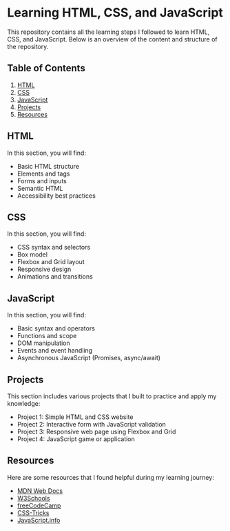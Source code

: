 # Learning HTML, CSS, and JavaScript

This repository contains all the learning steps I followed to learn HTML, CSS, and JavaScript. Below is an overview of the content and structure of the repository.

## Table of Contents
1. [HTML](#html)
2. [CSS](#css)
3. [JavaScript](#javascript)
4. [Projects](#projects)
5. [Resources](#resources)

## HTML
In this section, you will find:
- Basic HTML structure
- Elements and tags
- Forms and inputs
- Semantic HTML
- Accessibility best practices

## CSS
In this section, you will find:
- CSS syntax and selectors
- Box model
- Flexbox and Grid layout
- Responsive design
- Animations and transitions

## JavaScript
In this section, you will find:
- Basic syntax and operators
- Functions and scope
- DOM manipulation
- Events and event handling
- Asynchronous JavaScript (Promises, async/await)

## Projects
This section includes various projects that I built to practice and apply my knowledge:
- Project 1: Simple HTML and CSS website
- Project 2: Interactive form with JavaScript validation
- Project 3: Responsive web page using Flexbox and Grid
- Project 4: JavaScript game or application

## Resources
Here are some resources that I found helpful during my learning journey:
- [MDN Web Docs](https://developer.mozilla.org/)
- [W3Schools](https://www.w3schools.com/)
- [freeCodeCamp](https://www.freecodecamp.org/)
- [CSS-Tricks](https://css-tricks.com/)
- [JavaScript.info](https://javascript.info/)